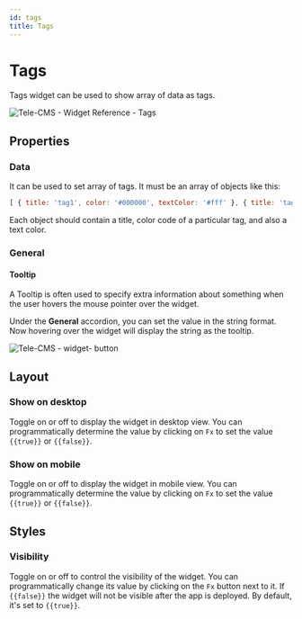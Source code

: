 ```yaml
---
id: tags
title: Tags
---
```

# Tags

Tags widget can be used to show array of data as tags.

<div style={{textAlign: 'center'}}>

![Tele-CMS - Widget Reference - Tags](/img/widgets/tags/tags.png)

</div>

## Properties

### Data

It can be used to set array of tags. It must be an array of objects like this:

```js
[ { title: 'tag1', color: '#000000', textColor: '#fff' }, { title: 'tag2', color: '#fefefe', textColor: 'green' } ]
```

Each object should contain a title, color code of a particular tag, and also a text color.

### General

#### Tooltip

A Tooltip is often used to specify extra information about something when the user hovers the
mouse pointer over the widget.

Under the <b>General</b> accordion, you can set the value in the string format.
Now hovering over the widget will display the string as the tooltip.

<div style={{textAlign: 'center'}}>

![Tele-CMS - widget- button](/img/tooltip.png)

</div>

## Layout

### Show on desktop

Toggle on or off to display the widget in desktop view. You can programmatically determine the value by clicking on `Fx` to set the value `{{true}}` or `{{false}}`.

### Show on mobile

Toggle on or off to display the widget in mobile view. You can programmatically determine the value by clicking on `Fx` to set the value `{{true}}` or `{{false}}`.

## Styles

### Visibility

Toggle on or off to control the visibility of the widget. You can programmatically change its value by clicking on the `Fx` button next to it. If `{{false}}` the widget will not be visible after the app is deployed. By default, it's set to `{{true}}`.
